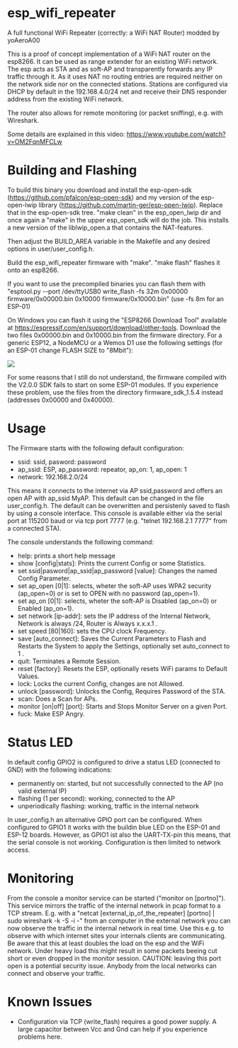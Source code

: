 # esp_wifi_repeater
A full functional WiFi Repeater (correctly: a WiFi NAT Router)
                                                    modded by yoAeroA00

This is a proof of concept implementation of a WiFi NAT router on the esp8266. It can be used as range extender for an existing WiFi network. The esp acts as STA and as soft-AP and transparently forwards any IP traffic through it. As it uses NAT no routing entries are required neither on the network side nor on the connected stations. Stations are configured via DHCP by default in the 192.168.4.0/24 net and receive their DNS responder address from the existing WiFi network.

The router also allows for remote monitoring (or packet sniffing), e.g. with Wireshark. 

Some details are explained in this video: https://www.youtube.com/watch?v=OM2FqnMFCLw

# Building and Flashing
To build this binary you download and install the esp-open-sdk (https://github.com/pfalcon/esp-open-sdk) and my version of the esp-open-lwip library (https://github.com/martin-ger/esp-open-lwip). Replace that in the esp-open-sdk tree. "make clean" in the esp_open_lwip dir and once again a "make" in the upper esp_open_sdk will do the job. This installs a new version of the liblwip_open.a that contains the NAT-features.

Then adjust the BUILD_AREA variable in the Makefile and any desired options in user/user_config.h.

Build the esp_wifi_repeater firmware with "make". "make flash" flashes it onto an esp8266.

If you want to use the precompiled binaries you can flash them with "esptool.py --port /dev/ttyUSB0 write_flash -fs 32m 0x00000 firmware/0x00000.bin 0x10000 firmware/0x10000.bin" (use -fs 8m for an ESP-01)

On Windows you can flash it using the "ESP8266 Download Tool" available at https://espressif.com/en/support/download/other-tools. Download the two files 0x00000.bin and 0x10000.bin from the firmware directory. For a generic ESP12, a NodeMCU or a Wemos D1 use the following settings (for an ESP-01 change FLASH SIZE to "8Mbit"):

<img src="https://raw.githubusercontent.com/martin-ger/esp_wifi_repeater/master/FlashRepeaterWindows.jpg">

For some reasons that I still do not understand, the firmware compiled with the V2.0.0 SDK fails to start on some ESP-01 modules. If you experience these problem, use the files from the directory firmware_sdk_1.5.4 instead (addresses 0x00000 and 0x40000).

# Usage
The Firmware starts with the following default configuration:
- ssid: ssid, pasword: password
- ap_ssid: ESP, ap_password: repeator, ap_on: 1, ap_open: 1
- network: 192.168.2.0/24

This means it connects to the internet via AP ssid,password and offers an open AP with ap_ssid MyAP. This default can be changed in the file user_config.h. The default can be overwritten and persistenly saved to flash by using a console interface. This console is available either via the serial port at 115200 baud or via tcp port 7777 (e.g. "telnet 192.168.2.1 7777" from a connected STA). 

The console understands the following command:
- help: prints a short help message
- show [config|stats]: Prints the current Config or some Statistics.
- set ssid|pasword|ap_ssid|ap_password [value]: Changes the named Config Parameter.
- set ap_open [0|1]: selects, wheter the soft-AP uses WPA2 security (ap_open=0) or is set to OPEN with no password (ap_open=1).
- set ap_on [0|1]: selects, wheter the soft-AP is Disabled (ap_on=0) or Enabled (ap_on=1).
- set network [ip-addr]: sets the IP address of the Internal Network, Network is always /24, Router is Always x.x.x.1 .
- set speed [80|160]: sets the CPU clock Frequency.
- save [auto_connect]: Saves the Current Parameters to Flash and Restarts the System to apply the Settings, optionally set auto_connect to 1 .
- quit: Terminates a Remote Session.
- reset [factory]: Resets the ESP, optionally resets WiFi params to Default Values.
- lock: Locks the current Config, changes are not Allowed.
- unlock [password]: Unlocks the Config, Requires Password of the STA.
- scan: Does a Scan for APs.
- monitor [on|off] [port]: Starts and Stops Monitor Server on a given Port.
- fuck: Make ESP Angry.

# Status LED
In default config GPIO2 is configured to drive a status LED (connected to GND) with the following indications:
- permanently on: started, but not successfully connected to the AP (no valid external IP)
- flashing (1 per second): working, connected to the AP
- unperiodically flashing: working, traffic in the internal network

In user_config.h an alternative GPIO port can be configured. When configured to GPIO1 it works with the buildin blue LED on the ESP-01 and ESP-12 boards. However, as GPIO1 ist also the UART-TX-pin this means, that the serial console is not working. Configuration is then limited to network access.

# Monitoring
From the console a monitor service can be started ("monitor on [portno]"). This service mirrors the traffic of the internal network in pcap format to a TCP stream. E.g. with a "netcat [external_ip_of_the_repeater] [portno] | sudo wireshark -k -S -i -" from an computer in the external network you can now observe the traffic in the internal network in real time. Use this e.g. to observe with which internet sites your internals clients are communicating. Be aware that this at least doubles the load on the esp and the WiFi network. Under heavy load this might result in some packets beeing cut short or even dropped in the monitor session. CAUTION: leaving this port open is a potential security issue. Anybody from the local networks can connect and observe your traffic.

# Known Issues
- Configuration via TCP (write_flash) requires a good power supply. A large capacitor between Vcc and Gnd can help if you experience problems here.
